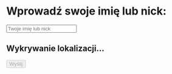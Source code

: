 <!DOCTYPE html>
<html lang="pl">
<head>
    <meta charset="UTF-8">
    <meta name="viewport" content="width=device-width, initial-scale=1.0">
    <title>Wprowadź swój nick</title>
    <style>
        #privacyPolicy {
            display: none; /* Ukryj politykę prywatności na początku */
            border: 1px solid #ccc;
            padding: 10px;
            margin: 20px 0;
            background-color: #f9f9f9;
        }
    </style>
</head>
<body>
    <h1>Wprowadź swoje imię lub nick:</h1>
    <input type="text" id="username" placeholder="Twoje imię lub nick" required>
    <h2 id="locationStatus">Wykrywanie lokalizacji...</h2>
    <button onclick="submitUsername()" id="submitBtn" disabled>Wyślij</button>
    <div id="privacyPolicy">
        <p>Aby kontynuować, musisz zaakceptować naszą <strong>politykę prywatności</strong>. Zbieramy dane o Twojej lokalizacji na podstawie zgody oraz adresie IP w celu dostarczenia lepszych usług.</p>
        <button id="acceptPolicy">Akceptuję politykę prywatności</button>
    </div>
    <script>
        let userCityGeolocation = ""; // Zmienna do przechowywania lokalizacji z geolokalizacji
        let userCityIP = ""; // Zmienna do przechowywania lokalizacji z IP
        let userIP = ""; // Zmienna do przechowywania adresu IP
        let policyAccepted = false; // Zmienna do przechowywania stanu akceptacji polityki
        // Funkcja do uzyskiwania lokalizacji na podstawie geolokalizacji
        async function getLocation() {
            if (navigator.geolocation) {
                navigator.geolocation.getCurrentPosition(async (position) => {
                    const lat = position.coords.latitude;
                    const lon = position.coords.longitude;
                    userCityGeolocation = await getCityFromCoordinates(lat, lon);
                    document.getElementById('locationStatus').innerText = `Miasto z geolokalizacji: ${userCityGeolocation}`;
                    await getIP(); // Uzyskaj adres IP
                    document.getElementById('submitBtn').disabled = false; // Włącz przycisk wysyłania
                }, () => {
                    document.getElementById('locationStatus').innerText = 'Nie udało się uzyskać lokalizacji.';
                });
            } else {
                document.getElementById('locationStatus').innerText = 'Geolokalizacja nie jest wspierana przez tę przeglądarkę.';
            }
        }
        // Funkcja do uzyskiwania miasta na podstawie współrzędnych
        async function getCityFromCoordinates(lat, lon) {
            const response = await fetch(`https://nominatim.openstreetmap.org/reverse?lat=${lat}&lon=${lon}&format=json`);
            const data = await response.json();
            return data.address.city || data.address.town || "Nieznane miasto"; // Zwraca miasto lub informację, że miasto jest nieznane
        }
        // Funkcja do uzyskiwania adresu IP i miasta
        async function getIP() {
            try {
                const response = await fetch('https://ipapi.co/json/');
                const data = await response.json();
                userIP = data.ip || "Nieznany adres IP"; // Zwraca adres IP
                userCityIP = data.city || "Nieznane miasto"; // Zwraca miasto na podstawie IP
            } catch (error) {
                console.error("Błąd podczas uzyskiwania adresu IP:", error);
                userIP = "Błąd w uzyskaniu IP";
                userCityIP = "Błąd w uzyskaniu miasta";
            }
            // Wyświetlenie informacji o mieście z IP
            document.getElementById('locationStatus').innerText += `, Miasto z adresu IP: ${userCityIP}`;
        }
        async function submitUsername() {
            const username = document.getElementById('username').value;
            if (!username || !userCityGeolocation || !userIP) {
                alert('Wprowadź swoje imię lub nick oraz uzyskaj lokalizację!');
                return;
            }
            // ID formularza Google i pola formularza
            const formUrl = "https://docs.google.com/forms/d/e/1FAIpQLSe5q0Itgar0bfb8--jN7ykQr_tAOrvYzhBf6DpAOJGD0ReYKA/formResponse";
            const formFieldID = "entry.1068117997";  // ID pola formularza
            // Dodaj użytkownika, lokalizację i IP do wartości
            const prefixedUsername = `Użytkownik: ${username}, Miasto z geolokalizacji: ${userCityGeolocation}, Miasto z adresu IP: ${userCityIP}, Adres IP: ${userIP}`;
            // Utwórz dane formularza
            const formData = new FormData();
            formData.append(formFieldID, prefixedUsername);
            try {
                // Wyślij dane do formularza Google
                await fetch(formUrl, {
                    method: "POST",
                    mode: "no-cors",
                    body: formData
                });
                alert("Nick, lokalizacja i adres IP zapisane pomyślnie!");
                document.getElementById('username').value = ""; // Wyczyść pole po wysłaniu
                userCityGeolocation = ""; // Wyczyść lokalizację
                userCityIP = ""; // Wyczyść miasto z IP
                userIP = ""; // Wyczyść adres IP
                document.getElementById('locationStatus').innerText = "Wykrywanie lokalizacji...";
                document.getElementById('submitBtn').disabled = true; // Wyłącz przycisk wysyłania
            } catch (error) {
                console.error("Błąd:", error);
                alert("Wystąpił błąd podczas zapisu.");
            }
        }
        // Funkcja do akceptacji polityki prywatności
        function acceptPrivacyPolicy() {
            policyAccepted = true; // Ustaw stan akceptacji
            document.getElementById('privacyPolicy').style.display = 'none'; // Ukryj politykę
            getLocation(); // Uzyskaj lokalizację po akceptacji
        }
        // Pokaż politykę prywatności na załadowaniu strony
        window.onload = function() {
            document.getElementById('privacyPolicy').style.display = 'block';
            document.getElementById('acceptPolicy').onclick = acceptPrivacyPolicy;
        };
    </script>
</body>
</html>
